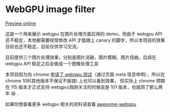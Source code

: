 # WebGPU image filter

[Preview online](https://quarksb.github.io/webgpu-image-filter/)

这是一个用来展示 webgpu 在图片处理方面应用的 demo，但由于 webgpu API 还不稳定，本地都需要经常修改 API 才能跟上 canary 的脚步，所以本项目的效果目前也还不稳定，目前仅供学习交流。

目前提供三个图片处理效果，分别是图片消融，图片模糊，图片扭曲，后续在 webgpu API 稳定之后会做成一个图像处理工具

本项目因为向 chrome [申请了 webgpu 测试](https://developer.chrome.com/origintrials/#/view_trial/118219490218475521)（通过页面 meta 信息申明），所以在 chrome 108(其他版本不保证不报错) 上也可以看到效果，
但实际上 chrome 预期在 115 版本才正式支持 webgpu(我刚关注的时候说是 101 版本，也就鸽了那么两年
:smile: .

如果你想查看更多 webgpu 相关的资料请查看 [awesome-webgpu](https://github.com/mikbry/awesome-webgpu)
